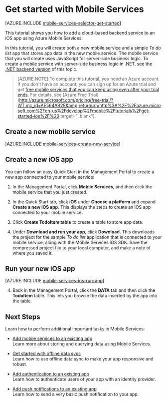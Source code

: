 <properties
	pageTitle="Get Started with Azure Mobile Services for iOS apps"
	description="Follow this tutorial to get started using Azure Mobile Services for iOS development."
	services="mobile-services"
	documentationCenter="ios"
	authors="krisragh"
	manager="dwrede"
	editor=""/>

<tags
	ms.service="mobile-services"
	ms.workload="mobile"
	ms.tgt_pltfrm="mobile-ios"
	ms.devlang="objective-c"
	ms.topic="hero-article"
	ms.date="04/24/2015"
	ms.author="krisragh"/>

# <a name="getting-started"> </a>Get started with Mobile Services

[AZURE.INCLUDE [mobile-services-selector-get-started](../includes/mobile-services-selector-get-started.md)]

This tutorial shows you how to add a cloud-based backend service to an iOS app using Azure Mobile Services.

In this tutorial, you will create both a new mobile service and a simple _To do list_ app that stores app data in the new mobile service. The mobile service that you will create uses JavaScript for server-side business logic. To create a mobile service with server-side business logic in .NET, see the [.NET backend version] of this topic.

> [AZURE.NOTE] To complete this tutorial, you need an Azure account. If you don't have an account, you can sign up for an Azure trial and get [free mobile services that you can keep using even after your trial ends](http://azure.microsoft.com/pricing/details/mobile-services/). For details, see [Azure Free Trial](http://azure.microsoft.com/pricing/free-trial/?WT.mc_id=AE564AB28&amp;returnurl=http%3A%2F%2Fazure.microsoft.com%2Fen-us%2Fdevelop%2Fmobile%2Ftutorials%2Fget-started-ios%2F%20 target="_blank").

## <a name="create-new-service"> </a>Create a new mobile service

[AZURE.INCLUDE [mobile-services-create-new-service](../includes/mobile-services-create-new-service.md)]

## Create a new iOS app

You can follow an easy Quick Start in the Management Portal to create a new app connected to your mobile service:

1. In the Management Portal, click **Mobile Services**, and then click the mobile service that you just created.

2. In the Quick Start tab, click **iOS** under **Choose a platform** and expand **Create a new iOS app**. This displays the steps to create an iOS app connected to your mobile service.

3. Click **Create TodoItem table** to create a table to store app data.

4. Under **Download and run your app**, click **Download**. This downloads the project for the sample _To do list_ application that is connected to your mobile service, along with the Mobile Services iOS SDK. Save the compressed project file to your local computer, and make a note of where you saved it.

## Run your new iOS app

[AZURE.INCLUDE [mobile-services-ios-run-app](../includes/mobile-services-ios-run-app.md)]

<ol start="4">
<li><p>Back in the Management Portal, click the <strong>DATA</strong> tab and then click the <strong>TodoItem</strong> table. This lets you browse the data inserted by the app into the table.<p></li></ol></p>

## <a name="next-steps"> </a>Next Steps
Learn how to perform additional important tasks in Mobile Services:

* [Add mobile services to an existing app]
	<br/>Learn more about storing and querying data using Mobile Services.

* [Get started with offline data sync]
	<br/>Learn how to use offline data sync to make your app responsive and robust.

* [Add authentication to an existing app]
	<br/>Learn how to authenticate users of your app with an identity provider.

* [Add push notifications to an existing app]
	<br/>Learn how to send a very basic push notification to your app.


<!-- Anchors. -->
[Getting started with Mobile Services]:#getting-started
[Create a new mobile service]:#create-new-service
[Define the mobile service instance]:#define-mobile-service-instance
[Next Steps]:#next-steps

<!-- Images. -->
[6]: ./media/mobile-services-ios-get-started/mobile-portal-quickstart-ios.png
[7]: ./media/mobile-services-ios-get-started/mobile-quickstart-steps-ios.png
[8]: ./media/mobile-services-ios-get-started/mobile-xcode-project.png

[10]: ./media/mobile-services-ios-get-started/mobile-quickstart-startup-ios.png
[11]: ./media/mobile-services-ios-get-started/mobile-data-tab.png
[12]: ./media/mobile-services-ios-get-started/mobile-data-browse.png


<!-- URLs. -->
[Add mobile services to an existing app]: mobile-services-dotnet-backend-ios-get-started-data.md
[Get started with offline data sync]: mobile-services-ios-get-started-offline-data.md
[Add authentication to an existing app]: mobile-services-dotnet-backend-ios-get-started-users.md
[Add push notifications to an existing app]: mobile-services-dotnet-backend-ios-get-started-push.md


[Mobile Services iOS SDK]: https://go.microsoft.com/fwLink/p/?LinkID=266533
[Management Portal]: https://manage.windowsazure.com/
[XCode]: https://go.microsoft.com/fwLink/p/?LinkID=266532
[.NET backend version]: mobile-services-dotnet-backend-ios-get-started.md
